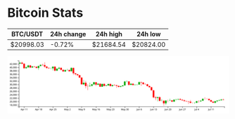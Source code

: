 # Bitcoin Stats

BTC/USDT|24h change|24h high|24h low|
|---|---|---|---|
|$20998.03|-0.72%|$21684.54|$20824.00|

<img src="./chart.svg">
